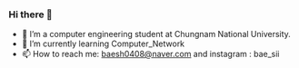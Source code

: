 ### Hi there 👋
 - 🔭 I’m a computer engineering student at Chungnam National University. 
 - 🌱 I’m currently learning Computer_Network
 - 📫 How to reach me: baesh0408@naver.com  and  instagram : bae_sii
<!--
**BAESI/BAESI** is a ✨ _special_ ✨ repository because its `README.md` (this file) appears on your GitHub profile.

Here are some ideas to get you started:

- 🔭 I’m currently working on ...
- 🌱 I’m currently learning ...
- 👯 I’m looking to collaborate on ...
- 🤔 I’m looking for help with ...
- 💬 Ask me about ...
- 📫 How to reach me: ...
- 😄 Pronouns: ...
- ⚡ Fun fact: ...
-->
